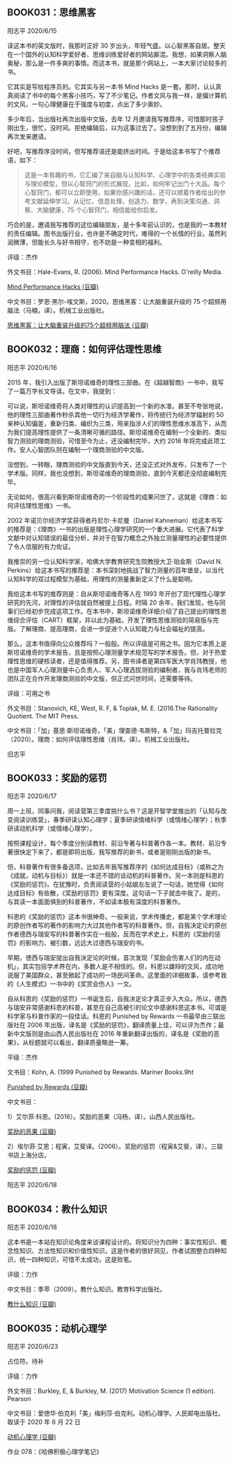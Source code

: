 ## BOOK031：思维黑客

阳志平 2020/6/15

读这本书的英文版时，我那时正好 30 岁出头，年轻气盛。以心智黑客自居。整天在一个国外的认知科学爱好者、思维训练爱好者的网站厮混。我想，如果洞察人脑奥秘，那么是一件多爽的事情。而这本书，就是那个网站上，一本大家讨论较多的书。

它其实是写给程序员的。它其实与另一本书 Mind Hacks 是一套。那时，认认真真阅读了书中的每个黑客小技巧，写了不少笔记。作者文风与我一样，是偏计算机的文风，一句心理健康在于强度与初度，点出了多少奥妙。

多少年后，当出版社再次出版中文版，去年 12 月邀请我写推荐序，可惜那时孩子刚出生，很忙，没时间。拒绝编辑后，以为这事过去了。没想到到了五月份，编辑再次发来邀请。

好吧，写推荐序没时间，但写推荐语还是能挤出时间。于是给这本书写了个推荐语，如下：

> 这是一本有趣的书，它汇编了来自脑与认知科学、心理学中的各类经典实验与理论模型，但以心智窍门的形式展现，比如，如何牢记出门十大品。每个心智窍门，都可以立即使用，如果你感兴趣的话，还可以顺着作者给出的参考文献延伸学习。从记忆、信息处理，创造力、数学，再到決策沟通、洞察、大脑健康，75 个心智窍门，相信能给你启发。

巧合的是，邀请我写推荐的这位编辑朋友，是十多年前认识的，也是我的一本教材的责任编辑。图书出版行业，也许是不确定时代，难得的一个长情的行业。虽然利润微薄，但能长久与好书相守，也不妨是一种变相的福利。

评级：杰作

外文书目：Hale-Evans, R. (2006). Mind Performance Hacks. O'reilly Media.

[Mind Performance Hacks (豆瓣)](https://book.douban.com/subject/1475502/)

中文书目：罗恩·黑尔-埃文斯，2020。思维黑客：让大脑重装升级的 75 个超频用脑法（马楠，译）。机械工业出版社。

[思维黑客：让大脑重装升级的75个超频用脑法 (豆瓣)](https://book.douban.com/subject/35048566/)

## BOOK032：理商：如何评估理性思维

阳志平 2020/6/16

2015 年，我引入出版了斯坦诺维奇的理性三部曲。在《超越智商》一书中，我写了一篇万字长文导读。在文中，我提到：

可以说，斯坦诺维奇将人类对理性的认识提高到一个新的水准。甚至不夸张地说，他的理性三部曲著作秒杀其他一切行为经济学著作，将传统行为经济学辐射的 50 来种认知偏差，重新归类、编织为三类，用来指涉人们的理性思维水准高下，从而为我们提高理性提供了一条清晰可循的路径。斯坦诺维奇在编制一个全新的、类似智力测验的理商测验，可惜至今为止，还没编制完毕，大约 2016 年将完成此项工作。安人心智团队则在编制一个理商测验的中文版。

没想到，一转眼，理商测验的中文版直到今天，还没正式对外发布，只发布了一个学术版。同样，我也没想到，斯坦诺维奇的理商测验，直到今天都还没彻底编制完毕。

无论如何，很高兴看到斯坦诺维奇的一个阶段性的成果问世了，这就是《理商：如何评估理性思维》一书。

2002 年诺贝尔经济学奖获得者丹尼尔·卡尼曼（Daniel Kahneman）给这本书写的推荐是：《理商》一书的出版是理性心理学研究的一个重大进展。它代表了科学文献中对认知错误的最佳分析，并对于在智力概念之外独立测量理性的必要性提供了令人信服的有力佐证。

我推崇的另一位认知科学家，哈佛大学教育研究生院教授大卫·珀金斯（David N. Perkins）给这本书写的推荐是：本书深刻地挑战了智力测量的百年堡垒，以当代认知科学的双过程模型为基础，用理性的测量重新定义了什么是聪明。

我给这本书写的推荐则是：自从斯坦诺维奇等人在 1993 年开创了现代理性心理学研究的先河，对理性的评估就自然被提上日程。时隔 20 余年，我们发现，他与同事们已经初步完成这项工作。在本书中，斯坦诺维奇详细介绍了自己提出的理性思维综合评估（CART）框架，并以此为基础，开发了理性思维测验的简易版与完版。了解理商、提高理商，会进一步促进个人认知能力与社会福祉的提高。

那么，这本书值得向公众推荐吗？一般般。所以评级是可用之书。因为它本质上是斯坦诺维奇的学术报告，且是按照心理测量学术规范写的学术报告。但，对于热爱理性思维的硬核读者，还是值得推荐。另，图书译者是第四军医大学肖玮教授，他也是中国军人心理测量中心负责人、军人心理选拔测验的编制者，我与肖玮老师的团队正在合作开发理商测验的中文版，但正式问世时间，还需要等待。

评级：可用之书

外文书目：Stanovich, KE, West, R. F, & Toplak, M. E. (2016.The Rationality Quotient. The MIT Press.

中文书目：「加」基思·斯坦诺维奇，「美」理查德·韦斯特，&「加」玛吉托普拉克（2020）。理商：如何评估理性思维（肖玮，译）。机械工业出版社。

旧志平

## BOOK033：奖励的惩罚

阳志平 2020/6/17

周一上班，同事问我，阅读营第三季度挑什么书？这是开智学堂推出的「认知与改变阅读训练营」，春季研读认知心理学；夏季研读情绪科学（或情绪心理学）；秋季研读动机科学（或情绪心理学）。

按照课程设计，每个季度分别读教材、前沿专著与科普著作各一本。教材、前沿专著很快定下来了，都是即将出版，我写推荐的新书，或者是刚刚出版的新书。

但，科普著作有很多备选项，比如去年我写推荐序的《如何达成目标》（或称之为《成就，动机与目标》）就是一本还不错的谈动机的科普著作。另一本则是科恩的《奖励的惩罚》。在犹豫时，负责阅读营的小姑娘左左说了一句话，她觉得《如何达成目标》有些散，《奖励的惩罚》更有深度。这句话一下子就击中我了。是的，与其读一本面面俱到的科普著作，不如读本极有深度的科普著作。

科恩的《奖励的惩罚》这本书很神奇。一般来说，学术传播史，都是某个学术理论的原创作者写的著作的影响力大过其他作者写的科普著作。但，自我决定论的原创作者德西与瑞安写的科普著作实在一般般，反而在学术史上，科恩的《奖励的惩罚》的影响力、被引数，远远大过德西与瑞安的书。

早期，徳西与瑞安提出自我決定论的时候，首次发现「奖励会伤害人们的内在动机」，其实包括学术界在内，多数人是不相信的。但，科恩以雄辩的文风，成功地说服了美国群众，甚至掀起了成功的一场民间革命。这里面的详细故事，请参考我的《人生模式》一书中的《奖赏会伤人》一文。

自从科恩的《奖励的惩罚》一书诞生后，自我决定论才真正步入大众。所以，德西与瑞安非常感谢科恩的科普，甚至在自己高被引的论文中感谢科恩这本书。可谓是科学家与科普作家的一段佳话。科恩的 Punished by Rewards 一书最早由三联出版社在 2006 年出版，译名是《奖励的惩罚》，翻译质量上佳，可以评为杰作；最新中文版则是由山西人民出版社在 2016 年重新翻译出版的，译名是《奖励的恶果》，从标题就可以看出，翻译质量略逊一筹。

平级：杰作

文书目：Kohn, A. (1999 Punished by Rewards. Mariner Books.9ht

[Punished by Rewards (豆瓣)](https://book.douban.com/subject/1907686/)

中文书目：

1）艾尔菲·科恩。(2016）。奖励的恶果（冯杨，译）。山西人民出版社。

[奖励的恶果 (豆瓣)](https://book.douban.com/subject/26868677/)

2）埃尔菲·艾恩；程寅，艾斐译。(2006）。奖励的惩罚（程寅&艾斐，译）。三联书店上海分店。 

[奖励的惩罚 (豆瓣)](https://book.douban.com/subject/1921568/)

阳志平 2020/6/18

## BOOK034：教什么知识

阳志平 2020/6/18

这本书是一本站在知识论角度来谈课程设计的。将知识分为四种：事实性知识、概念性知识、方法性知识和价值性知识。这是作者的很好洞见，作者试图整合四种知识，统一四种知识，可惜不太成功，这是败笔。

评级：力作

中文书目：季苹（2009）。教什么知识。教育科学出版社。

[教什么知识 (豆瓣)](https://book.douban.com/subject/4063501/)

## BOOK035：动机心理学

阳志平 2020/6/23

占位符。待补

评级：力作

外文书目：Burkley, E, & Burkley, M. (2017) Motivation Science (1 edition). Pearson

中文书目：爱徳华·伯克利「美」梅利莎·伯克利。动机心理学。人民邮电出版社。取读于 2020 年 6 月 22 日

[动机心理学 (豆瓣)](https://book.douban.com/subject/35012449/)

作业 078：《哈佛积极心理学笔记》


